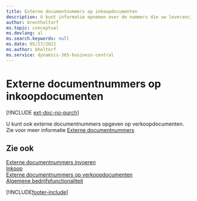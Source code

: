 ```yaml
---
title: Externe documentnummers op inkoopdocumenten
description: U kunt informatie opnemen over de nummers die uw leveranciers toewijzen aan documenten die zij u sturen door het veld Extern documentnummer of het veld Uw referentie te gebruiken. Lees hier meer over het verschil tussen de twee velden.
author: brentholtorf
ms.topic: conceptual
ms.devlang: al
ms.search.keywords: null
ms.date: 05/27/2021
ms.author: bholtorf
ms.service: dynamics-365-business-central
---
```

# <a name="external-document-numbers-on-purchase-documents"></a>Externe documentnummers op inkoopdocumenten

[!INCLUDE [ext-doc-no-purch](includes/ext-doc-no-purch.md)]

U kunt ook externe documentnummers opgeven op verkoopdocumenten. Zie voor meer informatie [Externe documentnummers](sales-how-invoice-sales.md#external-document-numbers)

## <a name="see-also"></a>Zie ook

[Externe documentnummers invoeren](across-enter-external-document-numbers.md)  
[Inkoop](purchasing-manage-purchasing.md)  
[Externe documentnummers op verkoopdocumenten](sales-how-invoice-sales.md#external-document-numbers)  
[Algemene bedrijfsfunctionaliteit](ui-across-business-areas.md)  

[!INCLUDE[footer-include](includes/footer-banner.md)]
